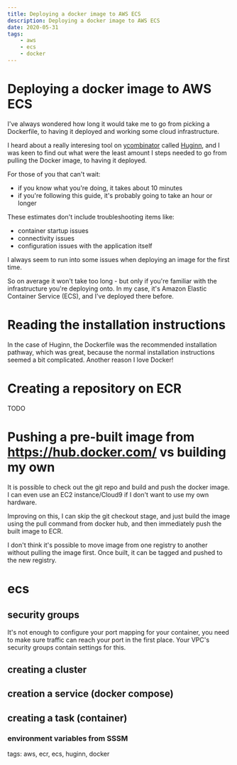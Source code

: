 ```yaml
---
title: Deploying a docker image to AWS ECS 
description: Deploying a docker image to AWS ECS 
date: 2020-05-31
tags:
    - aws
	- ecs
	- docker
---
```


# Deploying a docker image to AWS ECS

I've always wondered how long it would take me to go from picking a Dockerfile,
to having it deployed and working some cloud infrastructure.

I heard about a really interesing tool on
[ycombinator](https://news.ycombinator.com/) called
[Huginn](https://hub.docker.com/r/huginn/huginn), and I was keen to find out
what were the least amount I steps needed to go from pulling the Docker image,
to having it deployed.

For those of you that can't wait:
- if you know what you're doing, it takes about 10 minutes
- if you're following this guide, it's probably going to take an hour or longer

These estimates don't include troubleshooting items like:
- container startup issues
- connectivity issues
- configuration issues with the application itself

I always seem to run into some issues when deploying an image for the first
time.

So on average it won't take too long -  but only if you're familiar with the
infrastructure you're deploying onto. In my case, it's Amazon Elastic Container
Service (ECS), and I've deployed there before.

# Reading the installation instructions

In the case of Huginn, the Dockerfile was the recommended installation pathway,
which was great, because the normal installation instructions seemed a bit
complicated. Another reason I love Docker!

# Creating a repository on ECR

TODO

# Pushing a pre-built image from https://hub.docker.com/ vs building my own

It is possible to check out the git repo and build and push the docker image.
I can even use an EC2 instance/Cloud9 if I don't want to use my own hardware.

Improving on this, I can skip the git checkout stage, and just build the image
using the pull command from docker hub, and then immediately push the built
image to ECR.

I don't think it's possible to move image from one registry to
another without pulling the image first. Once built, it can be tagged and
pushed to the new registry.

# ecs

## security groups

It's not enough to configure your port mapping for your container, you need to
make sure traffic can reach your port in the first place. Your VPC's security
groups contain settings for this.

## creating a cluster

## creation a service (docker compose)

## creating a task (container)

### environment variables from SSSM

tags: aws, ecr, ecs, huginn, docker